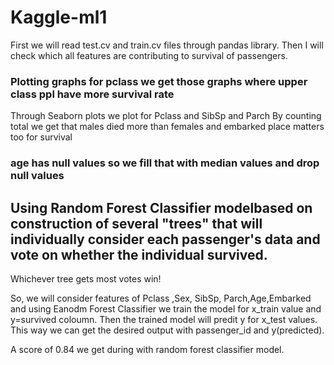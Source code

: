 # Kaggle-ml1

First we will read test.cv and train.cv files through pandas library.
Then I will check which all features are contributing to survival of passengers.

### Plotting graphs for pclass we get those graphs where upper class ppl have more survival rate
Through Seaborn plots we plot for Pclass and SibSp and Parch
By counting total we get that males died more than females and embarked place matters too  for survival
### age has null values so we fill that with median values and drop null values
## Using Random Forest Classifier modelbased on construction of several "trees" that will individually consider each passenger's data and vote on whether the individual survived.
Whichever tree gets most votes win!

So, we will consider features of Pclass ,Sex, SibSp, Parch,Age,Embarked
and using Eanodm Forest Classifier we train the model for x_train value and y=survived coloumn.
Then the trained model will predit y for x_test values.
This way we can get the desired output with passenger_id and y(predicted).

A score of 0.84 we get during with random forest classifier model.
